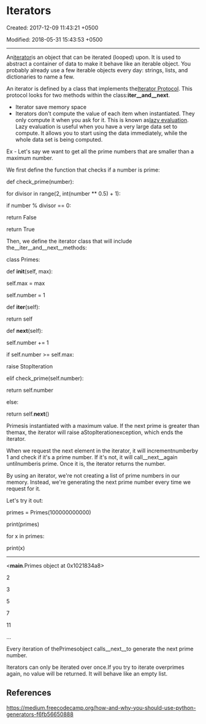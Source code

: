 # Iterators

Created: 2017-12-09 11:43:21 +0500

Modified: 2018-05-31 15:43:53 +0500

---

An[iterator](https://en.wikipedia.org/wiki/Iterator)is an object that can be iterated (looped) upon. It is used to abstract a container of data to make it behave like an iterable object. You probably already use a few iterable objects every day: strings, lists, and dictionaries to name a few.

An iterator is defined by a class that implements the[Iterator Protocol](https://docs.python.org/3/c-api/iter.html). This protocol looks for two methods within the class:__iter__and__next__.

- Iterator save memory space
- Iterators don't compute the value of each item when instantiated. They only compute it when you ask for it. This is known as[lazy evaluation](https://en.wikipedia.org/wiki/Lazy_evaluation). Lazy evaluation is useful when you have a very large data set to compute. It allows you to start using the data immediately, while the whole data set is being computed.

Ex - Let's say we want to get all the prime numbers that are smaller than a maximum number.

We first define the function that checks if a number is prime:

def check_prime(number):

for divisor in range(2, int(number ** 0.5) + 1):

if number % divisor == 0:

return False

return True

Then, we define the iterator class that will include the__iter__and__next__methods:

class Primes:

def __init__(self, max):

self.max = max

self.number = 1

def __iter__(self):

return self

def __next__(self):

self.number += 1

if self.number >= self.max:

raise StopIteration

elif check_prime(self.number):

return self.number

else:

return self.__next__()

Primesis instantiated with a maximum value. If the next prime is greater than themax, the iterator will raise aStopIterationexception, which ends the iterator.

When we request the next element in the iterator, it will incrementnumberby 1 and check if it's a prime number. If it's not, it will call__next__again untilnumberis prime. Once it is, the iterator returns the number.

By using an iterator, we're not creating a list of prime numbers in our memory. Instead, we're generating the next prime number every time we request for it.

Let's try it out:

primes = Primes(100000000000)

print(primes)

for x in primes:

print(x)

---------

<__main__.Primes object at 0x1021834a8>

2

3

5

7

11

...

Every iteration of thePrimesobject calls__next__to generate the next prime number.

Iterators can only be iterated over once.If you try to iterate overprimes again, no value will be returned. It will behave like an empty list.

## References

<https://medium.freecodecamp.org/how-and-why-you-should-use-python-generators-f6fb56650888>
